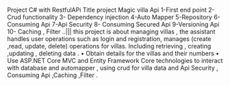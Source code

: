 Project C# with RestfulAPi 
Title  project Magic villa Api
1-First end point 
2- Crud functionality 
3- Dependency injection
4-Auto Mapper 
5-Repository
6-Consuming Api
7-Api Security 
8- Consuming Secured Api 
9-Versioning Api 
10- Caching , Filter ..|||
this project is about managing villas  , the assistant handles user operations such as login and registration, manages (create ,read, update, delete) operations for villas. Including   retrieving  , creating ,updating , deleting data .
•	Obtain details for the villas and their numbers
•	Use ASP.NET Core MVC and Entity Framework Core technologies  to interact with database and automapper   , using crud for villa data and Api Security , Consuming Api ,Caching ,Filter .
